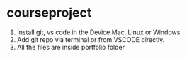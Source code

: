 # courseproject

1. Install git, vs code in the Device Mac, Linux or Windows
2. Add git repo via terminal or from VSCODE directly.
3. All the files are inside portfolio folder
